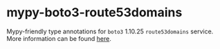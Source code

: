 # mypy-boto3-route53domains

Mypy-friendly type annotations for `boto3` 1.10.25 `route53domains` service.
More information can be found [here](https://github.com/vemel/mypy_boto3).
